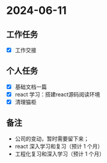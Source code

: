 # 2024-06-11

## 工作任务

- [x] 工作交接

## 个人任务

- [x] 基础文档一篇
- [x] react 学习：搭建react源码阅读环境
- [x] 清理猫柜

## 备注

- 公司的变动，暂时需要留下来；
- react 深入学习和复习（预计 1 个月）
- 工程化复习和深入学习（预计 1 个月）
